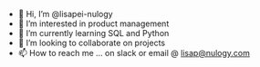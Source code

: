 - 👋 Hi, I’m @lisapei-nulogy
- 👀 I’m interested in product management 
- 🌱 I’m currently learning SQL and Python
- 💞️ I’m looking to collaborate on projects 
- 📫 How to reach me ... on slack or email @ lisap@nulogy.com

<!---
lisapei-nulogy/lisapei-nulogy is a ✨ special ✨ repository because its `README.md` (this file) appears on your GitHub profile.
You can click the Preview link to take a look at your changes.
--->
